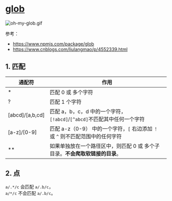 # [glob](https://www.npmjs.com/package/glob)

![oh-my-glob.gif](https://git.io/JLGgG)

参考：  
* https://www.npmjs.com/package/glob
* https://www.cnblogs.com/liulangmao/p/4552339.html

## 1. 匹配

| 通配符 | 作用 |
| --- | --- |
| * | 匹配 0 或 多个字符 |
| ? | 匹配 1 个字符 |
| \[abcd]/\[a,b,cd] | 匹配 a，b，c，d 中的一个字符，`[!abcd]`/`[^abcd]`不匹配其中任何一个字符 |
| \[a-z]/\[0-9] | 匹配 a-z（0-9） 中的一个字符，`[` 右边添加 `！` 或 `^` 则不匹配范围中的任何字符 |
| ** | 如果单独放在一个路径区中，则匹配 0 或 多个子目录。**不会爬取软链接的目录**。 |

## 2. 点

`a/.*/c` 会匹配 `a/.b/c`，  
`a/*/c` 不会匹配 `a/.b/c`。  

